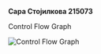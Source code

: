 **Сара Стојилкова 215073**

Control Flow Graph

![Control Flow Graph](https://github.com/StojilkovaSara/SI_2023_lab2_215073/assets/129992678/a44d8a9e-fd7a-4ea9-97a8-13249114830c)
